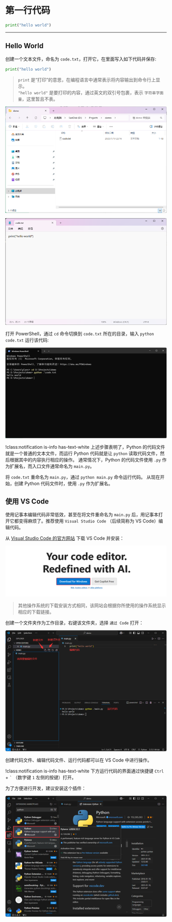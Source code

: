 # 第一行代码

```python shift
print("hello world")
```

---

## Hello World

创建一个文本文件，命名为 `code.txt`，打开它，在里面写入如下代码并保存:  

```python
print("hello world")
```

> `print` 是“打印”的意思，在编程语言中通常表示将内容输出到命令行上显示。  
> `"hello world"` 是要打印的内容，通过英文的双引号包裹，表示 `字符串字面量`，这里暂且不表。  

![create-code](/resource/python/create-txt.png)

![hello-world](/resource/python/hello-world.png)

打开 PowerShell，通过 `cd` 命令切换到 `code.txt` 所在的目录，输入 `python code.txt` 运行该代码:

![run-hello-worl](/resource/python/run-hello-world.png)

!class:notification is-info has-text-white
上述步骤表明了，Python 的代码文件就是一个普通的文本文件，而运行 Python 代码就是让 `python` 读取代码文件，然后根据其中的内容执行相应的操作。
通常情况下，Python 的代码文件使用 `.py` 作为扩展名，而入口文件通常命名为 `main.py`。

将 `code.txt` 重命名为 `main.py`，通过 `python main.py` 命令运行代码。
从现在开始，创建 Python 代码文件时，使用 `.py` 作为扩展名。  

## 使用 VS Code

使用记事本编辑代码非常低效，甚至在将文件重命名为 `main.py` 后，用记事本打开它都变得麻烦了。推荐使用 `Visual Studio Code` （后续简称为 VS Code）编辑代码。


从 [Visual Studio Code 的官方网站](https://code.visualstudio.com/) 下载 VS Code 并安装：

![download-vscode](/resource/python/download-vscode.png)

> 其他操作系统的下载安装方式相同，该网站会根据你所使用的操作系统显示相应的下载链接。

创建一个文件夹作为工作目录，右键该文件夹，选择 `通过 Code` 打开：  

![vscode](/resource/python/vscode.png)

创建代码文件、编辑代码文件、运行代码都可以在 VS Code 中进行操作。

!class:notification is-info has-text-white
下方运行代码的界面通过快捷键 `Ctrl` + `` ` `` （数字键 `1` 左侧的按键）打开。

为了方便进行开发，建议安装这个插件：  

![vscode-plugin](/resource/python/vscode-plugin.png)
